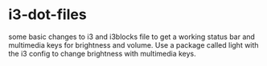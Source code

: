 # i3-dot-files

some basic changes to i3 and i3blocks file to get a working status bar and multimedia keys for brightness and volume. Use a package called light with the i3 config to change brightness with multimedia keys.
